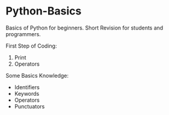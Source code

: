 # Python-Basics
Basics of Python for beginners.
Short Revision for students and programmers.

First Step of Coding:
01. Print
02. Operators

Some Basics Knowledge:
- Identifiers
- Keywords
- Operators
- Punctuators